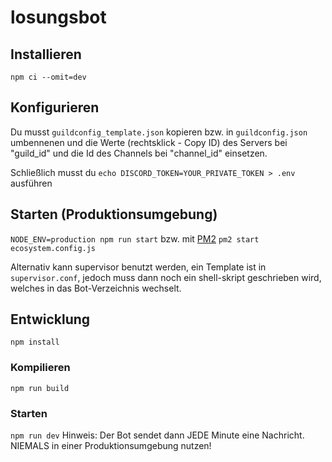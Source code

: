 # losungsbot

## Installieren

`npm ci --omit=dev`

## Konfigurieren

Du musst `guildconfig_template.json` kopieren bzw. in `guildconfig.json` umbennenen und die Werte (rechtsklick - Copy ID)
des Servers bei "guild_id" und die Id des Channels bei "channel_id" einsetzen.

Schließlich musst du `echo DISCORD_TOKEN=YOUR_PRIVATE_TOKEN > .env` ausführen

## Starten (Produktionsumgebung)

`NODE_ENV=production npm run start` bzw. mit [PM2](https://github.com/mainquestministries/losungsbot/tree/master#pm2) `pm2 start ecosystem.config.js`

Alternativ kann supervisor benutzt werden, ein Template ist in `supervisor.conf`, jedoch muss dann noch ein shell-skript geschrieben wird,
welches in das Bot-Verzeichnis wechselt.

## Entwicklung

`npm install`

### Kompilieren

`npm run build`

### Starten

`npm run dev` Hinweis: Der Bot sendet dann JEDE Minute eine Nachricht. NIEMALS in einer Produktionsumgebung nutzen!
